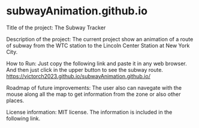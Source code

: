 # subwayAnimation.github.io

Title of the project: The Subway Tracker

Description of the project: The current project show an animation of a route of subway from the WTC station to the Lincoln Center Station at New York City.

How to Run: Just copy the following link and paste it in any web browser. And then just click in the upper button to see the subway route.
https://victorch2023.github.io/subwayAnimation.github.io/

Roadmap of future improvements: The user also can navegate with the mouse along all the map to get information from the zone or also other places.

License information: MIT license. The information is included in the following link. 
